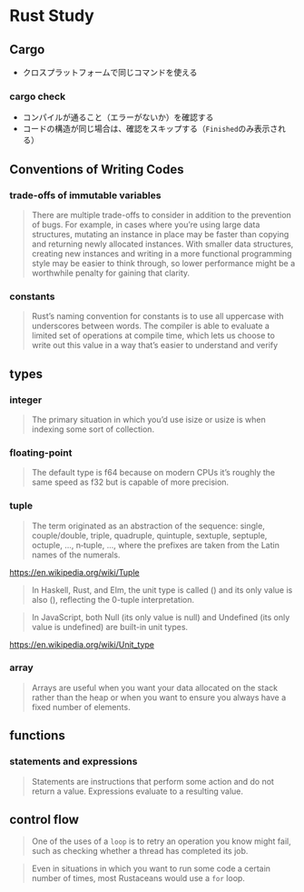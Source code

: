 # Rust Study

## Cargo

* クロスプラットフォームで同じコマンドを使える
### cargo check

* コンパイルが通ること（エラーがないか）を確認する
* コードの構造が同じ場合は、確認をスキップする（`Finished`のみ表示される）

## Conventions of Writing Codes
### trade-offs of immutable variables

> There are multiple trade-offs to consider in addition to the prevention of bugs. For example, in cases where you’re using large data structures, mutating an instance in place may be faster than copying and returning newly allocated instances. With smaller data structures, creating new instances and writing in a more functional programming style may be easier to think through, so lower performance might be a worthwhile penalty for gaining that clarity.

### constants

> Rust’s naming convention for constants is to use all uppercase with underscores between words. The compiler is able to evaluate a limited set of operations at compile time, which lets us choose to write out this value in a way that’s easier to understand and verify

## types

### integer

> The primary situation in which you’d use isize or usize is when indexing some sort of collection.

### floating-point

> The default type is f64 because on modern CPUs it’s roughly the same speed as f32 but is capable of more precision.

### tuple

> The term originated as an abstraction of the sequence: single, couple/double, triple, quadruple, quintuple, sextuple, septuple, octuple, ..., n‑tuple, ..., where the prefixes are taken from the Latin names of the numerals.

https://en.wikipedia.org/wiki/Tuple

> In Haskell, Rust, and Elm, the unit type is called () and its only value is also (), reflecting the 0-tuple interpretation.

> In JavaScript, both Null (its only value is null) and Undefined (its only value is undefined) are built-in unit types.

https://en.wikipedia.org/wiki/Unit_type

### array

> Arrays are useful when you want your data allocated on the stack rather than the heap or when you want to ensure you always have a fixed number of elements.

## functions

### statements and expressions

> Statements are instructions that perform some action and do not return a value. Expressions evaluate to a resulting value. 

## control flow

> One of the uses of a `loop` is to retry an operation you know might fail, such as checking whether a thread has completed its job.

> Even in situations in which you want to run some code a certain number of times, most Rustaceans would use a `for` loop.